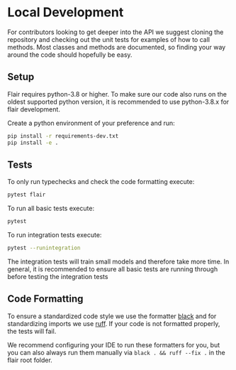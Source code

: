 # Local Development

For contributors looking to get deeper into the API we suggest cloning the repository and checking out the unit
tests for examples of how to call methods. Most classes and methods are documented, so finding your way around
the code should hopefully be easy.

## Setup

Flair requires python-3.8 or higher. To make sure our code also runs on the oldest supported
python version, it is recommended to use python-3.8.x for flair development.

Create a python environment of your preference and run:
```bash
pip install -r requirements-dev.txt
pip install -e .
```

## Tests

To only run typechecks and check the code formatting execute:

```bash
pytest flair
```

To run all basic tests execute:

```bash
pytest
```

To run integration tests execute:

```bash
pytest --runintegration
```

The integration tests will train small models and therefore take more time.
In general, it is recommended to ensure all basic tests are running through before testing the integration tests

## Code Formatting

To ensure a standardized code style we use the formatter [black](https://github.com/ambv/black) and for standardizing imports we use [ruff](https://github.com/charliermarsh/ruff).
If your code is not formatted properly, the tests will fail.

We recommend configuring your IDE to run these formatters for you, but you can also always run them manually via
`black . && ruff --fix .` in the flair root folder.